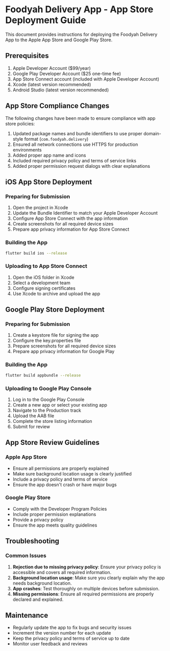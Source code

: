 # Foodyah Delivery App - App Store Deployment Guide

This document provides instructions for deploying the Foodyah Delivery App to the Apple App Store and Google Play Store.

## Prerequisites

1. Apple Developer Account ($99/year)
2. Google Play Developer Account ($25 one-time fee)
3. App Store Connect account (included with Apple Developer Account)
4. Xcode (latest version recommended)
5. Android Studio (latest version recommended)

## App Store Compliance Changes

The following changes have been made to ensure compliance with app store policies:

1. Updated package names and bundle identifiers to use proper domain-style format (`com.foodyah.delivery`)
2. Ensured all network connections use HTTPS for production environments
3. Added proper app name and icons
4. Included required privacy policy and terms of service links
5. Added proper permission request dialogs with clear explanations

## iOS App Store Deployment

### Preparing for Submission

1. Open the project in Xcode
2. Update the Bundle Identifier to match your Apple Developer Account
3. Configure App Store Connect with the app information
4. Create screenshots for all required device sizes
5. Prepare app privacy information for App Store Connect

### Building the App

```bash
flutter build ios --release
```

### Uploading to App Store Connect

1. Open the iOS folder in Xcode
2. Select a development team
3. Configure signing certificates
4. Use Xcode to archive and upload the app

## Google Play Store Deployment

### Preparing for Submission

1. Create a keystore file for signing the app
2. Configure the key.properties file
3. Prepare screenshots for all required device sizes
4. Prepare app privacy information for Google Play

### Building the App

```bash
flutter build appbundle --release
```

### Uploading to Google Play Console

1. Log in to the Google Play Console
2. Create a new app or select your existing app
3. Navigate to the Production track
4. Upload the AAB file
5. Complete the store listing information
6. Submit for review

## App Store Review Guidelines

### Apple App Store

- Ensure all permissions are properly explained
- Make sure background location usage is clearly justified
- Include a privacy policy and terms of service
- Ensure the app doesn't crash or have major bugs

### Google Play Store

- Comply with the Developer Program Policies
- Include proper permission explanations
- Provide a privacy policy
- Ensure the app meets quality guidelines

## Troubleshooting

### Common Issues

1. **Rejection due to missing privacy policy**: Ensure your privacy policy is accessible and covers all required information.
2. **Background location usage**: Make sure you clearly explain why the app needs background location.
3. **App crashes**: Test thoroughly on multiple devices before submission.
4. **Missing permissions**: Ensure all required permissions are properly declared and explained.

## Maintenance

- Regularly update the app to fix bugs and security issues
- Increment the version number for each update
- Keep the privacy policy and terms of service up to date
- Monitor user feedback and reviews